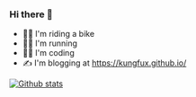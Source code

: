 ### Hi there 👋
- 🚴‍♂️ I'm riding a bike
- 🏃‍♂️ I'm running
- 👨‍💻 I'm coding
- ✍️ I'm blogging at https://kungfux.github.io/

[![Github stats](https://github-readme-stats.vercel.app/api?username=kungfux&include_all_commits=true)](https://github-readme-stats.vercel.app/api?username=kungfux&include_all_commits=true)

<!--
**kungfux/kungfux** is a ✨ _special_ ✨ repository because its `README.md` (this file) appears on your GitHub profile.

Here are some ideas to get you started:

- 🔭 I’m currently working on ...
- 🌱 I’m currently learning ...
- 👯 I’m looking to collaborate on ...
- 🤔 I’m looking for help with ...
- 💬 Ask me about ...
- 📫 How to reach me: ...
- 😄 Pronouns: ...
- ⚡ Fun fact: ...
-->
